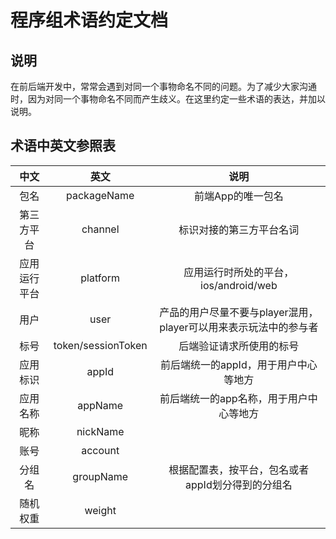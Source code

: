 # 程序组术语约定文档

## 说明

在前后端开发中，常常会遇到对同一个事物命名不同的问题。为了减少大家沟通时，因为对同一个事物命名不同而产生歧义。在这里约定一些术语的表达，并加以说明。

## 术语中英文参照表

|     中文     |     英文    |                               说明                               |
|:------------:|:-----------:|:----------------------------------------------------------------:|
|     包名     | packageName | 前端App的唯一包名                                                |
|  第三方平台  |   channel   | 标识对接的第三方平台名词                                         |
| 应用运行平台 |   platform  | 应用运行时所处的平台，ios/android/web                            |
|     用户     |     user    | 产品的用户尽量不要与player混用，player可以用来表示玩法中的参与者 |
|     标号     |    token/sessionToken    | 后端验证请求所使用的标号                                         |
|   应用标识   |    appId    | 前后端统一的appId，用于用户中心等地方                            |
|   应用名称   |   appName   | 前后端统一的app名称，用于用户中心等地方                          |
|     昵称     |   nickName  |                                                                  |
|     账号     |   account   |                                                                  |
|    分组名    |  groupName  | 根据配置表，按平台，包名或者appId划分得到的分组名                |
|   随机权重   |    weight   |                                                                  |